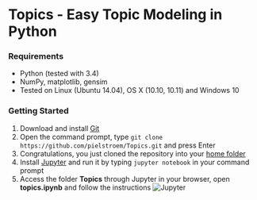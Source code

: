 # Topics - Easy Topic Modeling in Python #

### Requirements
- Python (tested with 3.4)
- NumPy, matplotlib, gensim
- Tested on Linux (Ubuntu 14.04), OS X (10.10, 10.11) and Windows 10

### Getting Started
1. Download and install [Git](https://git-scm.com/book/en/v2/Getting-Started-Installing-Git)
2. Open the command prompt, type `git clone https://github.com/pielstroem/Topics.git` and press Enter
3. Congratulations, you just cloned the repository into your [home folder](https://en.wikipedia.org/wiki/Home_directory)
4. Install [Jupyter](http://jupyter.readthedocs.io/en/latest/install.html) and run it by typing `jupyter notebook` in your command prompt
5. Access the folder **Topics** through Jupyter in your browser, open **topics.ipynb** and follow the instructions
![Jupyter](http://fs5.directupload.net/images/160601/mlson7kc.png)
